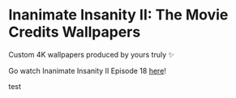 # Inanimate Insanity II: The Movie Credits Wallpapers

Custom 4K wallpapers produced by yours truly ✨

Go watch Inanimate Insanity II Episode 18 [here](https://youtu.be/xSeVhTmLHHM?si=EqtYAlTd0MVXfoNE)!

test